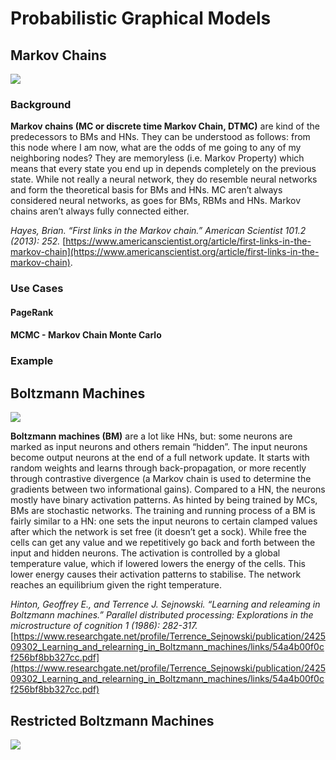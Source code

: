 # Probabilistic Graphical Models



## Markov Chains

![](http://www.asimovinstitute.org/wp-content/uploads/2016/09/mc.png)

### Background

**Markov chains (MC or discrete time Markov Chain, DTMC)** are kind of the predecessors to BMs and HNs. They can be understood as follows: from this node where I am now, what are the odds of me going to any of my neighboring nodes? They are memoryless (i.e. Markov Property) which means that every state you end up in depends completely on the previous state. While not really a neural network, they do resemble neural networks and form the theoretical basis for BMs and HNs. MC aren’t always considered neural networks, as goes for BMs, RBMs and HNs. Markov chains aren’t always fully connected either.

*Hayes, Brian. “First links in the Markov chain.” American Scientist 101.2 (2013): 252.* [https://www.americanscientist.org/article/first-links-in-the-markov-chain](https://www.americanscientist.org/article/first-links-in-the-markov-chain).

### Use Cases

#### PageRank

#### MCMC - Markov Chain Monte Carlo



### Example



## Boltzmann Machines

![](http://www.asimovinstitute.org/wp-content/uploads/2016/09/bm.png)

**Boltzmann machines (BM)** are a lot like HNs, but: some neurons are marked as input neurons and others remain “hidden”. The input neurons become output neurons at the end of a full network update. It starts with random weights and learns through back-propagation, or more recently through contrastive divergence (a Markov chain is used to determine the gradients between two informational gains). Compared to a HN, the neurons mostly have binary activation patterns. As hinted by being trained by MCs, BMs are stochastic networks. The training and running process of a BM is fairly similar to a HN: one sets the input neurons to certain clamped values after which the network is set free (it doesn’t get a sock). While free the cells can get any value and we repetitively go back and forth between the input and hidden neurons. The activation is controlled by a global temperature value, which if lowered lowers the energy of the cells. This lower energy causes their activation patterns to stabilise. The network reaches an equilibrium given the right temperature.

*Hinton, Geoffrey E., and Terrence J. Sejnowski. “Learning and releaming in Boltzmann machines.” Parallel distributed processing: Explorations in the microstructure of cognition 1 (1986): 282-317.*
[https://www.researchgate.net/profile/Terrence_Sejnowski/publication/242509302_Learning_and_relearning_in_Boltzmann_machines/links/54a4b00f0cf256bf8bb327cc.pdf](https://www.researchgate.net/profile/Terrence_Sejnowski/publication/242509302_Learning_and_relearning_in_Boltzmann_machines/links/54a4b00f0cf256bf8bb327cc.pdf)

## Restricted Boltzmann Machines

![](http://www.asimovinstitute.org/wp-content/uploads/2016/09/rbm.png)

